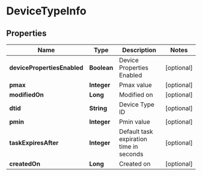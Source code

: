 
# DeviceTypeInfo

## Properties
Name | Type | Description | Notes
------------ | ------------- | ------------- | -------------
**devicePropertiesEnabled** | **Boolean** | Device Properties Enabled |  [optional]
**pmax** | **Integer** | Pmax value |  [optional]
**modifiedOn** | **Long** | Modified on |  [optional]
**dtid** | **String** | Device Type ID |  [optional]
**pmin** | **Integer** | Pmin value |  [optional]
**taskExpiresAfter** | **Integer** | Default task expiration time in seconds |  [optional]
**createdOn** | **Long** | Created on |  [optional]



